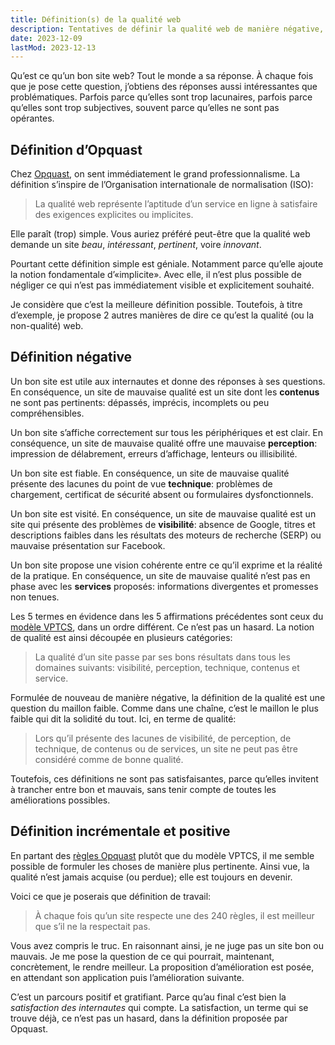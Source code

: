 ```yaml
---
title: Définition(s) de la qualité web
description: Tentatives de définir la qualité web de manière négative, puis de manière positive. Avec de bonnes pistes pour avancer.
date: 2023-12-09
lastMod: 2023-12-13
---
```


Qu’est ce qu’un bon site web? Tout le monde a sa réponse. À chaque fois que je pose cette question, j’obtiens des réponses aussi intéressantes que problématiques. Parfois parce qu’elles sont trop lacunaires, parfois parce qu’elles sont trop subjectives, souvent parce qu’elles ne sont pas opérantes.

## Définition d’Opquast

Chez [Opquast](https://www.opquast.com/), on sent immédiatement le grand professionnalisme. La définition s’inspire de l’Organisation internationale de normalisation (ISO):

> La qualité web représente l’aptitude d’un service en ligne à satisfaire des exigences explicites ou implicites.

Elle paraît (trop) simple. Vous auriez préféré peut-être que la qualité web demande un site *beau*, *intéressant*, *pertinent*, voire *innovant*.

Pourtant cette définition simple est géniale. Notamment parce qu’elle ajoute la notion fondamentale d’«implicite». Avec elle, il n’est plus possible de négliger ce qui n’est pas immédiatement visible et explicitement souhaité.

Je considère que c’est la meilleure définition possible. Toutefois, à titre d’exemple, je propose 2 autres manières de dire ce qu’est la qualité (ou la non-qualité) web.

## Définition négative

Un bon site est utile aux internautes et donne des réponses à ses questions. En conséquence, un site de mauvaise qualité est un site dont les **contenus** ne sont pas pertinents: dépassés, imprécis, incomplets ou peu compréhensibles.

Un bon site s’affiche correctement sur tous les périphériques et est clair. En conséquence, un site de mauvaise qualité offre une mauvaise **perception**: impression de délabrement, erreurs d’affichage, lenteurs ou illisibilité.

Un bon site est fiable. En conséquence, un site de mauvaise qualité présente des lacunes du point de vue **technique**: problèmes de chargement, certificat de sécurité absent ou formulaires dysfonctionnels.

Un bon site est visité. En conséquence, un site de mauvaise qualité est un site qui présente des problèmes de **visibilité**: absence de Google, titres et descriptions faibles dans les résultats des moteurs de recherche (SERP) ou mauvaise présentation sur Facebook.

Un bon site propose une vision cohérente entre ce qu’il exprime et la réalité de la pratique. En conséquence, un site de mauvaise qualité n’est pas en phase avec les **services** proposés: informations divergentes et promesses non tenues.

Les 5 termes en évidence dans les 5 affirmations précédentes sont ceux du [modèle VPTCS](/qualite/vptcs-eglise/), dans un ordre différent. Ce n’est pas un hasard. La notion de qualité est ainsi découpée en plusieurs catégories:

> La qualité d’un site passe par ses bons résultats dans tous les domaines suivants: visibilité, perception, technique, contenus et service.

Formulée de nouveau de manière négative, la définition de la qualité est une question du maillon faible. Comme dans une chaîne, c’est le maillon le plus faible qui dit la solidité du tout. Ici, en terme de qualité:

> Lors qu’il présente des lacunes de visibilité, de perception, de technique, de contenus ou de services, un site ne peut pas être considéré comme de bonne qualité.

Toutefois, ces définitions ne sont pas satisfaisantes, parce qu’elles invitent à trancher entre bon et mauvais, sans tenir compte de toutes les améliorations possibles.

## Définition incrémentale et positive

En partant des [règles Opquast](/qualite/lire-regles-opquast/) plutôt que du modèle VPTCS, il me semble possible de formuler les choses de manière plus pertinente. Ainsi vue, la qualité n’est jamais acquise (ou perdue); elle est toujours en devenir.

Voici ce que je poserais que définition de travail:

> À chaque fois qu’un site respecte une des 240 règles, il est meilleur que s’il ne la respectait pas.

Vous avez compris le truc. En raisonnant ainsi, je ne juge pas un site bon ou mauvais. Je me pose la question de ce qui pourrait, maintenant, concrètement, le rendre meilleur. La proposition d’amélioration est posée, en attendant son application puis l’amélioration suivante.

C’est un parcours positif et gratifiant. Parce qu’au final c’est bien la *satisfaction des internautes* qui compte. La satisfaction, un terme qui se trouve déjà, ce n’est pas un hasard, dans la définition proposée par Opquast.
